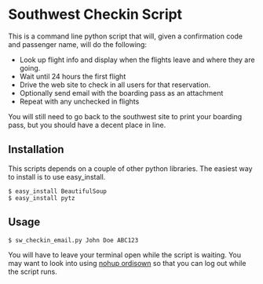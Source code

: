 # Southwest Checkin Script #

This is a command line python script that will, given a confirmation code and
passenger name, will do the following:

* Look up flight info and display when the flights leave and where they are
  going.
* Wait until 24 hours the first flight
* Drive the web site to check in all users for that reservation.
* Optionally send email with the boarding pass as an attachment
* Repeat with any unchecked in flights

You will still need to go back to the southwest site to print your boarding
pass, but you should have a decent place in line.

## Installation ##

This scripts depends on a couple of other python libraries. The easiest way to
install is to use easy_install.

    $ easy_install BeautifulSoup
    $ easy_install pytz

## Usage ##

    $ sw_checkin_email.py John Doe ABC123

You will have to leave your terminal open while the script is waiting. You may
want to look into using [nohup ordisown](http://www.basicallytech.com/blog/index.php?/archives/70-Shell-stuff-job-control-and-screen.html#bash_disown)
so that you can log out while the script runs.
